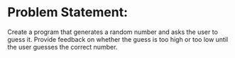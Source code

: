 # Problem Statement:
  Create a program that generates a random number and asks the
user to guess it. Provide feedback on whether the guess is too
high or too low until the user guesses the correct number.
